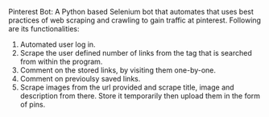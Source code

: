 Pinterest Bot:
A Python based Selenium bot that automates that uses best practices of web scraping and crawling to gain traffic at pinterest.
Following are its functionalities:

1) Automated user log in.
2) Scrape the user defined number of links from the tag that is searched from within the program.
3) Comment on the stored links, by visiting them one-by-one.
4) Comment on previoulsy saved links.
5) Scrape images from the url provided and scrape title, image and description from there. Store it temporarily then upload them in the form of pins.
